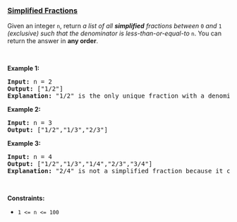 ### [Simplified Fractions](https://leetcode.com/problems/simplified-fractions)

<p>Given an integer <code>n</code>, return <em>a list of all <strong>simplified</strong> fractions between </em><code>0</code><em> and </em><code>1</code><em> (exclusive) such that the denominator is less-than-or-equal-to </em><code>n</code>. You can return the answer in <strong>any order</strong>.</p>

<p>&nbsp;</p>
<p><strong>Example 1:</strong></p>

<pre>
<strong>Input:</strong> n = 2
<strong>Output:</strong> [&quot;1/2&quot;]
<strong>Explanation:</strong> &quot;1/2&quot; is the only unique fraction with a denominator less-than-or-equal-to 2.
</pre>

<p><strong>Example 2:</strong></p>

<pre>
<strong>Input:</strong> n = 3
<strong>Output:</strong> [&quot;1/2&quot;,&quot;1/3&quot;,&quot;2/3&quot;]
</pre>

<p><strong>Example 3:</strong></p>

<pre>
<strong>Input:</strong> n = 4
<strong>Output:</strong> [&quot;1/2&quot;,&quot;1/3&quot;,&quot;1/4&quot;,&quot;2/3&quot;,&quot;3/4&quot;]
<strong>Explanation:</strong> &quot;2/4&quot; is not a simplified fraction because it can be simplified to &quot;1/2&quot;.
</pre>

<p>&nbsp;</p>
<p><strong>Constraints:</strong></p>

<ul>
	<li><code>1 &lt;= n &lt;= 100</code></li>
</ul>
